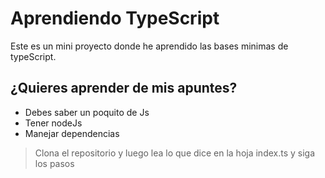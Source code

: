 # Aprendiendo TypeScript

Este es un mini proyecto donde he aprendido las bases minimas de typeScript.

## ¿Quieres aprender de mis apuntes?

* Debes saber un poquito de Js
* Tener nodeJs
* Manejar dependencias

> Clona el repositorio y luego lea lo que dice en la hoja index.ts y siga los pasos
